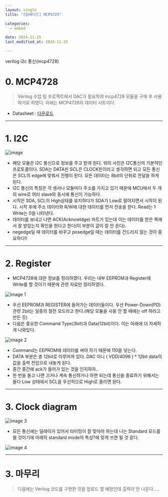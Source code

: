 ```yaml
---
layout: single
title: "[임베디드] MCP4725"

categories:
  - embed

date: 2024-11-25
last_modified_at: 2024-11-25

---
```


verilog i2c 통신(mcp4728)


# 0. MCP4728

> Verilog 수업 팀 프로젝트에서 DAC가 필요하여 mcp4728 모듈을 구매 후 사용하기로 하였다.
아래는 MCP4728의 데이터 시트이다.
> 
- Datasheet : [다운로드](https://ww1.microchip.com/downloads/en/devicedoc/22039d.pdf)

---

# 1. I2C


![image](https://github.com/user-attachments/assets/94aae321-b03d-4e14-b248-92baa53ab0fc)



- 해당 모듈은 I2C 통신으로 정보를 주고 받게 된다. 위의 사진은 I2C통신의 기본적인 프로토콜이다. SDA는 DATA핀 SCL은 CLOCK핀이라고 생각하면 되고 모든 통신은 SCL의 edge에 맞춰서 진행이 된다. 모든 데이터는 8bit의 단위로 전달을 하게 된다.
- I2C 통신의 특징은 각 센서나 모듈마다 주소를 가지고 있기 때문에 MCU에서 두 개의 wire로 여러 slave와 동시에 통신이 가능하다.
- 시작은 SDA, SCL이 High상태를 유지하다가 SDA가 Low로 떨어지면서 시작이 된다.  시작 후에 주소 데이터와 R/W에 대한 데이터를 먼저 전송을 한다. Read는 1 Write는 0을 나타낸다.
- 데이터를 보내고 나면 ACK(Acknowldge) 파트가 있는데 이는 데이터를 받은 쪽에서 잘 받았는지 확인을 한다고 한다(이 부분이 감이 잘 안 온다).
- negedge일 때 데이터를 바꾸고 posedge일 때는 데이터를 건드리지 않는 것이 중요하다!!

---

# 2. Register

- MCP4728에 대한 정보를 정리하였다. 우리는 내부 EEPROM과 Register에 Write를 할 것이기 때문에 관련 자료만 정리하였다.
  
![image 1](https://github.com/user-attachments/assets/db7ef4a3-b714-4dea-b23f-862e505cf1b5)



- 우선 EEPROM과 REGISTER에 들어가는 데이터들이다. 우선 Power-Down(PD) 관련 2bit는 일종의 절전 모드라고 한다.(해당 모듈을 사용 안 할 때에는 off 하라고 만든 듯)
- 다음은 중요한 Command Type(3bit)과 Data(12bit)이다. 이는 아래에 더 자세하게 나와있다.

![image 2](https://github.com/user-attachments/assets/4a5e8539-e153-4bb9-9cd0-701704182994)


- Command는 EEPROM에 데이터를 써야 하기 때문에 110을 넣는다.
- DATA 부분은 총 12bit로 이루어져 있다. DAC 이니 ( VDD/4096 ) * 12bit data의 값을 출력 전압으로 내놓게 된다.
- 중간 중간에 ack가 들어가 있는 것을 인지하자..
- 한 번을 돌고 나면 끄거나 계속 통신하거나 하면 되는데 통신을 종료하기 위해서는 둘다 Low 상태에서 SCL을 우선적으로 High로 올리면 된다.

---

# 3. Clock diagram

![image 3](https://github.com/user-attachments/assets/54635f73-b224-4845-8e91-f4df8701cabf)

- 모든 통신에는 딜레이가 있어서 타이밍이 잘 맞아야 하는데 나는 Standard 모드를 쓸 것이기에 아래의 standard mode의 특성?에 맞게 쓰면 될 것 같다.
  
![image 4](https://github.com/user-attachments/assets/a47cc4f0-2a90-4f6a-a549-c57188c878c6)

---

# 3. 마무리

> 다음에는 Verilog 코드를 구현한 것을 업로드 할 예정인데 출력이 안 나온다…..
>
